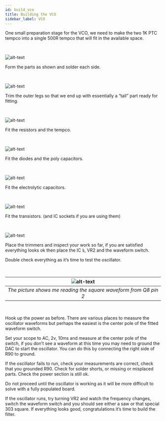 ```yaml
---
id: build_vco
title: Building the VCO
sidebar_label: VCO
---
```

One small preparation stage for the VCO, we need to make the two 1K PTC tempco into a single 500R tempco that will fit in the available space.

&nbsp;

![alt-text](assets/images/037.jpg)

Form the parts as shown and solder each side.

&nbsp;

![alt-text](assets/images/038.jpg)

Trim the outer legs so that we end up with essentially a “tall” part ready for fitting.

&nbsp;

![alt-text](assets/images/039.jpg)

Fit the resistors and the tempco.

&nbsp;

![alt-text](assets/images/040.jpg)

Fit the diodes and the poly capacitors.

&nbsp;

![alt-text](assets/images/041.jpg)

Fit the electrolytic capacitors.

&nbsp;

![alt-text](assets/images/042.jpg)

Fit the transistors. (and IC sockets if you are using them)

&nbsp;

![alt-text](assets/images/043.jpg)

Place the trimmers and inspect your work so far, if you are satisfied everything looks ok then place the IC ́s, VR2 and the waveform switch.

Double check everything as it’s time to test the oscillator.

&nbsp;

|![alt-text](assets/images/044.jpg)|
|:--:| 
| *The picture shows me reading the square waveform from Q8 pin 2* |

&nbsp;

Hook up the power as before. There are various places to measure the oscillator waveforms but perhaps the easiest is the center pole of the fitted waveform switch.

Set your scope to AC, 2v, 10ms and measure at the center pole of the switch, if you don’t see a waveform at this time you may need to ground the DAC to start the oscillator. You can do this by connecting the right side of R90 to ground.

If the oscillator fails to run, check your measurements are correct, check that you grounded R90. Check for solder shorts, or missing or misplaced parts. Check the power section is still ok.

Do not proceed until the oscillator is working as it will be more difficult to solve with a fully populated board.

If the oscillator runs, try turning VR2 and watch the frequency changes, switch the waveform switch and you should see either a saw or that special 303 square. If everything looks good, congratulations it’s time to build the filter.